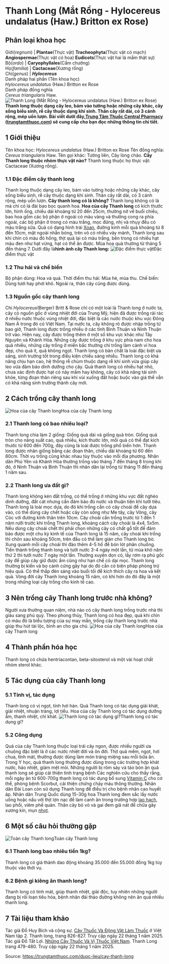 # Thanh Long (Mắt Rồng - Hylocereus undalatus (Haw.) Britton ex Rose)

Phân loại khoa học  
---  
Giới(_regnum_) |  **Plantae**(Thực vật) **Tracheophyta**(Thực vật có mạch) **Angiospermae**(Thực vật có hoa) **Eudicots**(Thực vật hai lá mầm thật sự)  
Bộ(_ordo_) | **Caryophyllales**(Cẩm chướng)  
Họ(_familia_) | **Cactaceae**(Xương rồng)  
Chi(_genus_) | **_Hylocereus_**  
Danh pháp hai phần (Tên khoa học)  
_Hylocereus undalatus_ (Haw.) Britton ex Rose  
Danh pháp đồng nghĩa  
_Cereus triangularis_ Haw.  
![Thanh Long \(Mắt Rồng - Hylocereus undalatus \(Haw.\) Britton ex Rose\)](https://trungtamthuoc.com/images/others/cay-thanh-long-1546.jpg)
**Thanh long thuộc dạng cây leo, bám vào tường hoặc những cây khác, cây sống biểu sinh, rễ cây thuộc dạng khí sinh. Thân cây rất dài, có 3 cánh rộng, mép uốn lượn. Bài viết dưới đây,[Trung Tâm Thuốc Central Pharmacy](https://trungtamthuoc.com/ "Trung Tâm Thuốc Central Pharmacy") ([trungtamthuoc.com](https://trungtamthuoc.com/ "trungtamthuoc.com")) sẽ cung cấp cho bạn đọc những thông tin chi tiết.**
##  1 Giới thiệu
Tên khoa học: _Hylocereus undalatus_ (Haw.) Britton ex Rose
Tên đồng nghĩa: _Cereus triangularis_ Haw.
Tên gọi khác: Tường liên, Cây lòng chảo.
**Cây Thanh long thuộc nhóm thực vật nào?** Thanh long thuộc họ thực vật: Cactaceae (Xương rồng).
### 1.1 Đặc điểm cây thanh long
Thanh long thuộc dạng cây leo, bám vào tường hoặc những cây khác, cây sống biểu sinh, rễ cây thuộc dạng khí sinh. Thân cây rất dài, có 3 cánh rộng, mép uốn lượn.
**Cây thanh long có lá không?** Thanh long không có lá mà chỉ có lá đài bao bọc quanh hoa.
**Hoa của cây Thanh long** có kích thước lớn, hình ống, chiều dài khoảng từ 20 đến 25cm, thường nở về buổi chiều, bao hoa gồm các bộ phận ở ngoài có màu vàng và thường cong ra phía ngoài, các bộ phận ở trong có màu trắng, mọc đứng, nhị và nhụy đều có màu trắng sữa.
Quả có dạng hình trái [Xoan](https://trungtamthuoc.com/duoc-lieu/cay-xoan "Xoan"), đường kính mỗi quả khoảng từ 8 đến 10cm, mặt ngoài nhẵn bóng, trên vỏ có nhiều vảy mảnh, Thanh long sau khi chín có màu đỏ hồng, thịt quả lại có màu trắng, bên trong có nhiều hạt màu đen như hạt vừng, hạt có thể ăn được.
Mùa hoa quả thường từ tháng 5 đến tháng 7.
Dưới đây là**hình ảnh cây Thanh long:**
![Đặc điểm thực vật](https://trungtamthuoc.com/images/item/cay-thanh-long-0.jpg)Đặc điểm thực vật
### 1.2 Thu hái và chế biến
Bộ phận dùng: Hoa và quả.
Thời điểm thu hái: Mùa hè, mùa thu.
Chế biến: Dùng tươi hay phơi khô.
Ngoài ra, thân cây cũng được dùng.
### 1.3 Nguồn gốc cây thanh long
Chi _Hylocereus_(Berger) Britt & Rose chỉ có một loài là Thanh long ở nước ta, cây có nguồn gốc ở vùng nhiệt đới của Trung Mỹ, hiện đã được trồng rải rác ở nhiều nước thuộc vùng nhiệt đới, đặc biệt là các nước thuộc khu vực Đông Nam Á trong đó có Việt Nam.
Tại nước ta, cây không rõ được nhập trồng từ bao giờ, Thanh long được trồng nhiều ở các tỉnh Bình Thuận và Ninh Thuận trở vào. Hiện nay, cây được trồng thêm ở một số khu vực khác như Tây Nguyên và Khánh Hòa. Những cây được trồng ở khu vực phía nam cho hoa quả nhiều, những cây trồng ở miền bắc thường chỉ trồng làm cảnh vì hoa đẹp, cho quả ít, quả không ngọt.
Thanh long có bản chất là loài đặc biệt ưa sáng, sinh trưởng tốt trong điều kiện chiếu sáng nhiều. Thanh long có khả năng chịu hạn cao, hệ thống rễ chùm thuộc dạng rễ khí sinh vừa giúp cây leo vừa đảm bảo dinh dưỡng cho cây.
Quả thanh long có nhiều hạt nhỏ, chưa xác định được hạt có nảy mầm hay không, cây có khả năng tái sinh khỏe, từng đoạn thân riêng sau khi vùi xuống đất hoặc buộc vào giá thể vẫn có khả năng sinh trưởng thành cây mới.
##  2 Cách trồng cây thanh long
![Hoa của cây Thanh long](https://trungtamthuoc.com/images/item/cay-thanh-long-1.jpg)Hoa của cây Thanh long
### 2.1 Thanh long có bao nhiêu loại?
Thanh long chia làm 2 giống: Giống quả dài và giống quả tròn. Giống quả tròn cho năng suất cao, quả nhiều, kích thước lớn, mỗi quả có thể đạt kích thước từ 600 đến 700g, đây cũng là loài được trồng phổ biến hơn.
Thanh long được nhân giống bằng các đoạn thân, chiều dài khoảng từ 60 đến 80cm. Thời vụ trồng cũng khác nhau tùy thuộc vào mỗi địa phương. Nhân dân Phú Yên và Khánh Hòa thường trồng vào tháng 7 đến tháng 8 trong khi đó, ở Ninh Thuận và Bình Thuận thì nhân dân lại trồng từ tháng 11 đến tháng 1 năm sau.
### 2.2 Thanh long ưa đất gì?
Thanh long không kén đất trồng, có thể trồng ở những khu vực đất nghèo dinh dưỡng, đất cát nhưng cần đảm bảo đủ nước và thuận tiện khi tưới tiêu.
Thanh long là loài mọc dựa, do đó khi trồng cần có cây choái để cây dựa vào, có thể dùng cây chết hoặc cây còn sống như Me tây, cây Vông, cây Cóc với đường kính thân trên 10cm. Cây choái cần trồng trước từ 1 đến 1 năm rưỡi trước khi trồng Thanh long, khoảng cách cây choãi là 4x4, 5x5m. Nếu dùng cây choái chết thì phải chọn những cây có chất gỗ tốt để đảm bảo được một chu kỳ kinh tế của Thanh long là 15 năm, cây choái khi trồng thì chôn sau khoảng 50cm, trên đầu có thể làm giàn cho Thanh long bò. Xung quanh mỗi cây choái thì đào thêm 4-5 hố để bón lót phân chuồng.
Tiến thành trồng thanh long và tưới nước 3-4 ngày một lần, từ mùa khô năm thứ 2 thì tưới nước 7 ngày một lần. Thường xuyên dọn cỏ, lấy rơm rạ phủ gốc cây để giúp cây giữ được ẩm cũng như hạn chế cỏ dại mọc.
Thanh long thường bị kiến và bọ cánh cứng gây hại do đó cần có biện pháp phòng trừ hiệu quả.
Có thể thắp đèn sáng vào buổi tối để kích thích cây ra hoa và kết quả. Vòng đời cây Thanh long khoảng 15 năm, có khi hơn do đó đây là một trong những loại cây trồng cho kinh tế cao.
##  3 Nên trồng cây Thanh long trước nhà không?
Người xưa thường quan niệm, nhà nào có cây thanh long trồng trước nhà thì giàu sang phú quý. Theo phong thủy, Thanh long có hoa đẹp, quả khi chín có màu đỏ là biểu tượng của sự may mắn, trồng cây thanh long trước nhà giúp thu hút tài lộc, bình an cho gia chủ.
![Hoa của cây Thanh long](https://trungtamthuoc.com/images/item/cay-thanh-long-2.jpg)Hoa của cây Thanh long
##  4 Thành phần hóa học
Thanh long có chứa hentriacontan, beta-sitosterol và một vài hoạt chất nhóm sterol khác.
##  5 Tác dụng của cây Thanh long
### 5.1 Tính vị, tác dụng
Thanh long có vị ngọt, tính hơi hàn.
Quả Thanh long có tác dụng giải khát, giải nhiệt, nhuận tràng, lợi tiểu.
Hoa của cây Thanh long có tác dụng dưỡng ẩm, thanh nhiệt, chỉ khát.
![Thanh long có tác dụng gì?](https://trungtamthuoc.com/images/item/cay-thanh-long-3.jpg)Thanh long có tác dụng gì?
### 5.2 Công dụng
Quả của cây Thanh long thuộc loại trái cây ngon, được nhiều người ưa chuộng đặc biệt là ở các nước nhiệt đới và ôn đới. Thịt quả mềm, ngọt, hơi chua, tính mát, thường được dùng làm món tráng miệng sau mỗi bữa ăn.
Trong Y học, quả thanh long thường được dùng trong các trường hợp khát nước, háo nhiệt, giảm mệt mỏi. Những người bị rôm sảy và táo bón ăn quả thanh long sẽ giúp cải thiện tình trạng bệnh
Các nghiên cứu cho thấy rằng, mỗi ngày ăn từ 600-700g thanh long có tác dụng bổ sung [Vitamin C](https://trungtamthuoc.com/hoat-chat/vitamin-c "Vitamin C") cho cơ thể, phòng bệnh Scorbut, cải thiện chứng chảy máu thông thường.
Nhân dân Đài Loan còn sử dụng Thanh long để điều trị cho bệnh nhân cao huyết áp.
Nhân dân Trung Quốc dùng 15-30g hoa Thanh long đem sắc lấy nước uống hoặc nấu với thịt lợn nạc để làm canh ăn trong trường hợp [lao hạch](https://trungtamthuoc.com/bai-viet/lao-hach-bach-huyet-ngoai-vi "lao hạch"), lao phổi, viêm phế quản. Thân cây bỏ vỏ và gai đem giã nát để chữa gãy xương kín, mụn [nhọt](https://trungtamthuoc.com/bai-viet/nhot "nhọt").
##  6 Một số câu hỏi thường gặp
![Toàn cây Thanh long](https://trungtamthuoc.com/images/item/cay-thanh-long-4.jpg)Toàn cây Thanh long
### 6.1 Thanh long bao nhiêu tiền 1kg?
Thanh long có giá thành dao động khoảng 35.000 đến 55.000 đồng 1kg tùy thuộc vào thời vụ.
### 6.2 Bệnh gì kiêng ăn thanh long?
Thanh long có tính mát, giúp thanh nhiệt, giải độc, tuy nhiên những người đang bị rối loạn tiêu hóa, bệnh nhân đái tháo đường không nên ăn quá nhiều thanh long.
##  7 Tài liệu tham khảo
Tác giả Đỗ Huy Bích và cộng sự. [Cây Thuốc Và Động Vật Làm Thuốc](https://trungtamthuoc.com/bai-viet/doc-online-va-tai-mien-phi-pdf-sach-cay-thuoc-va-dong-vat-lam-thuoc-o-viet-nam "Cây Thuốc Và Động Vật Làm Thuốc") ở Việt Nam tập 2. Thanh long, trang 826-827. Truy cập ngày 22 tháng 1 năm 2025.
Tác giả Đỗ Tất Lợi. [Những Cây Thuốc Và Vị Thuốc Việt Nam](https://trungtamthuoc.com/duoc-lieu "Những Cây Thuốc Và Vị Thuốc Việt Nam"). Thanh Long trang 479-480. Truy cập ngày 22 tháng 1 năm 2025.


Source: https://trungtamthuoc.com/duoc-lieu/cay-thanh-long